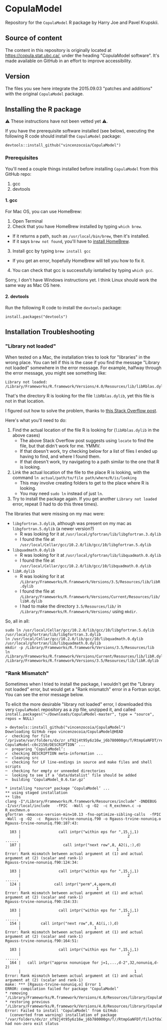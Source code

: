 # CopulaModel

Repository for the `CopulaModel` R package by Harry Joe and Pavel Krupskii.

## Source of content

The content in this repository is originally located at https://copula.stat.ubc.ca/, under the heading "CopulaModel software". It's made available on GitHub in an effort to improve accessibility.

## Version

The files you see here integrate the 2015.09.03 "patches and additions" with the original `CopulaModel` package.

## Installing the R package

:warning: These instructions have not been vetted yet :warning:. 

If you have the prerequisite software installed (see below), executing the following R code should install the `CopulaModel` package:

```
devtools::install_github("vincenzocoia/CopulaModel")
```

### Prerequisites

You'll need a couple things installed before installing `CopulaModel` from this GitHub repo:

1. gcc
2. devtools

#### 1\. gcc

For Mac OS, you can use HomeBrew:

1. Open Terminal
2. Check that you have HomeBrew installed by typing `which brew`. 
  - If it returns a path, such as `/usr/local/bin/brew`, then it's installed.
  - If it says `brew not found`, you'll have to [install HomeBrew](https://brew.sh/).
3. Install gcc by typing `brew install gcc`
  - If you get an error, hopefully HomeBrew will tell you how to fix it.
4. You can check that gcc is successfully isntalled by typing `which gcc`.

Sorry, I don't have Windows instructions yet. I think Linux should work the same way as Mac OS here.

#### 2\. devtools

Run the following R code to install the `devtools` package:

```
install.packages("devtools")
```

## Installation Troubleshooting

### "Library not loaded"

When tested on a Mac, the installation tries to look for "libraries" in the wrong place. You can tell if this is the case if you find the message "Library not loaded" somewhere in the error message. For example, halfway through the error message, you might see something like:

```
Library not loaded: /Library/Frameworks/R.framework/Versions/4.0/Resources/lib/libRblas.dylib
```

That's the directory R is looking for the file `libRblas.dylib`, yet this file is not in that location.

I figured out how to solve the problem, thanks to [this Stack Overflow post](https://stackoverflow.com/a/57225398). 

Here's what you'll need to do:

1. Find the actual location of the file R is looking for (`libRblas.dylib` in the above cases)
    - The above Stack Overflow post suggests using `locate` to find the file, but that didn't work for me. YMMV. 
    - If that doesn't work, try checking below for a list of files I ended up having to find, and where I found them.
    - If that doesn't work, try navigating to a path similar to the one that R is looking.
2. Link the actual location of the file to the place R is looking, with the command `ln actual/path/to/file path/where/R/is/looking`
    - This may involve creating folders to get to the place where R is looking.
    - You may need `sudo ln` instead of just `ln`. 
3. Try to install the package again. If you get another `Library not loaded` error, repeat (I had to do this three times). 

The libraries that were missing on my mac were:

- `libgfortran.3.dylib`, although was present on my mac as `libgfortran.5.dylib` (a newer version?) 
    - R was looking for it at `/usr/local/gfortran/lib/libgfortran.3.dylib`
    - I found the file at `/usr/local/Cellar/gcc/10.2.0/lib/gcc/10/libgfortran.5.dylib`
- `libquadmath.0.dylib`
    - R was looking for it at `/usr/local/gfortran/lib/libquadmath.0.dylib`
    - I found the file at `/usr/local/Cellar/gcc/10.2.0/lib/gcc/10/libquadmath.0.dylib`
- `libR.dylib`
    - R was looking for it at `/Library/Frameworks/R.framework/Versions/3.5/Resources/lib/libR.dylib`
    - I found the file at `/Library/Frameworks/R.framework/Versions/Current/Resources/lib/libR.dylib`
    - I had to make the directory `3.5/Resources/lib/` in `/Library/Frameworks/R.framework/Versions/` using `mkdir`. 

So, all in all:

```
sudo ln /usr/local/Cellar/gcc/10.2.0/lib/gcc/10/libgfortran.5.dylib /usr/local/gfortran/lib/libgfortran.3.dylib
ln /usr/local/Cellar/gcc/10.2.0/lib/gcc/10/libquadmath.0.dylib /usr/local/gfortran/lib/libquadmath.0.dylib
mkdir -p /Library/Frameworks/R.framework/Versions/3.5/Resources/lib
ln /Library/Frameworks/R.framework/Versions/Current/Resources/lib/libR.dylib /Library/Frameworks/R.framework/Versions/3.5/Resources/lib/libR.dylib
```

### "Rank Mismatch"

Sometimes when I tried to install the package, I wouldn't get the "Library not loaded" error, but would get a "Rank mismatch" error in a Fortran script. You can see the error message below. 

To elicit the more desirable "library not loaded" error, I downloaded this very `CopulaModel` repository as a zip file, unzipped it, and called `install.packages("~/Downloads/CopulaModel-master", type = "source", repos = NULL)`

```
> devtools::install_github("vincenzocoia/CopulaModel")
Downloading GitHub repo vincenzocoia/CopulaModel@HEAD
✓  checking for file ‘/private/var/folders/dx/zr_sf92j4t95y6z16w_j6b780000gn/T/RtmpGaNFDT/remotes3fda601e7e12/vincenzocoia-CopulaModel-c0c2150/DESCRIPTION’ ...
─  preparing ‘CopulaModel’:
✓  checking DESCRIPTION meta-information ...
─  cleaning src
─  checking for LF line-endings in source and make files and shell scripts
─  checking for empty or unneeded directories
─  looking to see if a ‘data/datalist’ file should be added
─  building ‘CopulaModel_0.6.tar.gz’
   
* installing *source* package ‘CopulaModel’ ...
** using staged installation
** libs
clang -I"/Library/Frameworks/R.framework/Resources/include" -DNDEBUG   -I/usr/local/include   -fPIC  -Wall -g -O2  -c R_exchmvn.c -o R_exchmvn.o
gfortran -mmacosx-version-min=10.13 -fno-optimize-sibling-calls  -fPIC  -Wall -g -O2  -c  Rgauss-trvine-nonuniq.f90 -o Rgauss-trvine-nonuniq.o
Rgauss-trvine-nonuniq.f90:107:43:

  103 |                 call intpr("within eps for ",15,j,1)
      |                                                2
......
  107 |                   call intpr("next row",8, A2(i,:),d)
      |                                           1
Error: Rank mismatch between actual argument at (1) and actual argument at (2) (scalar and rank-1)
Rgauss-trvine-nonuniq.f90:124:34:

  103 |                 call intpr("within eps for ",15,j,1)
      |                                                2
......
  124 |               call intpr("perm",4,aperm,d)
      |                                  1
Error: Rank mismatch between actual argument at (1) and actual argument at (2) (scalar and rank-1)
Rgauss-trvine-nonuniq.f90:154:33:

  103 |                 call intpr("within eps for ",15,j,1)
      |                                                2
......
  154 |         call intpr("next row",8, A1(i,:),d)
      |                                 1
Error: Rank mismatch between actual argument at (1) and actual argument at (2) (scalar and rank-1)
Rgauss-trvine-nonuniq.f90:164:51:

  103 |                 call intpr("within eps for ",15,j,1)
      |                                                2   
......
  164 |   call intpr("approx nonunique for j=1,...,d-2",32,nonuniq,d-2)
      |                                                   1
Error: Rank mismatch between actual argument at (1) and actual argument at (2) (scalar and rank-1)
make: *** [Rgauss-trvine-nonuniq.o] Error 1
ERROR: compilation failed for package ‘CopulaModel’
* removing ‘/Library/Frameworks/R.framework/Versions/4.0/Resources/library/CopulaModel’
* restoring previous ‘/Library/Frameworks/R.framework/Versions/4.0/Resources/library/CopulaModel’
Error: Failed to install 'CopulaModel' from GitHub:
  (converted from warning) installation of package ‘/var/folders/dx/zr_sf92j4t95y6z16w_j6b780000gn/T//RtmpGaNFDT/file3fda74f571f1/CopulaModel_0.6.tar.gz’ had non-zero exit status
```
